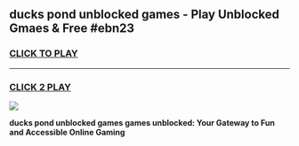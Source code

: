 
## ducks pond unblocked games - Play Unblocked Gmaes & Free #ebn23
<h3>
<a href="https://premium.freeplayer.one?title=ducks_pond_unblocked_games&ref=03M">CLICK TO PLAY</a></h3>
<hr>

<h3>
<a href="https://premium.freeplayer.one?title=ducks_pond_unblocked_games&ref=03M">CLICK 2 PLAY</a>
  
</h3>

<a href="https://premium.freeplayer.one?title=ducks_pond_unblocked_games&ref=03M"><img src="https://clearcache.store/games.png"></a>


**ducks pond unblocked games games unblocked: Your Gateway to Fun and Accessible Online Gaming**

